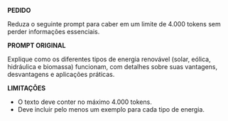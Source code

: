 __PEDIDO__

Reduza o seguinte prompt para caber em um limite de 4.000 tokens sem perder informações essenciais.

__PROMPT ORIGINAL__

Explique como os diferentes tipos de energia renovável (solar, eólica, hidráulica e biomassa) funcionam, com detalhes sobre suas vantagens, desvantagens e aplicações práticas.

__LIMITAÇÕES__

- O texto deve conter no máximo 4.000 tokens.
- Deve incluir pelo menos um exemplo para cada tipo de energia.
